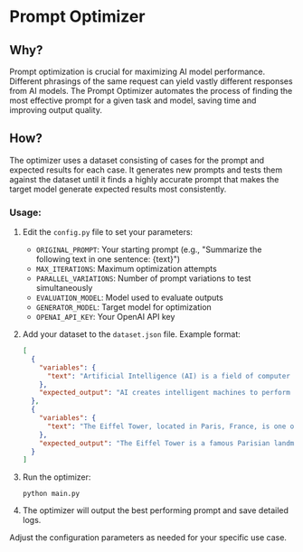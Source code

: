 # Prompt Optimizer

## Why?

Prompt optimization is crucial for maximizing AI model performance. Different phrasings of the same request can yield vastly different responses from AI models. The Prompt Optimizer automates the process of finding the most effective prompt for a given task and model, saving time and improving output quality.

## How?

The optimizer uses a dataset consisting of cases for the prompt and expected results for each case. It generates new prompts and tests them against the dataset until it finds a highly accurate prompt that makes the target model generate expected results most consistently.

### Usage:

1. Edit the `config.py` file to set your parameters:
   - `ORIGINAL_PROMPT`: Your starting prompt
     (e.g., "Summarize the following text in one sentence: {text}")
   - `MAX_ITERATIONS`: Maximum optimization attempts
   - `PARALLEL_VARIATIONS`: Number of prompt variations to test simultaneously
   - `EVALUATION_MODEL`: Model used to evaluate outputs
   - `GENERATOR_MODEL`: Target model for optimization
   - `OPENAI_API_KEY`: Your OpenAI API key

2. Add your dataset to the `dataset.json` file. Example format:
   ```json
   [
     {
       "variables": {
         "text": "Artificial Intelligence (AI) is a field of computer science focused on creating intelligent machines that can perform tasks typically requiring human intelligence."
       },
       "expected_output": "AI creates intelligent machines to perform human-like tasks."
     },
     {
       "variables": {
         "text": "The Eiffel Tower, located in Paris, France, is one of the world's most recognizable landmarks."
       },
       "expected_output": "The Eiffel Tower is a famous Parisian landmark."
     }
   ]
   ```

3. Run the optimizer:
   ```
   python main.py
   ```

4. The optimizer will output the best performing prompt and save detailed logs.

Adjust the configuration parameters as needed for your specific use case.